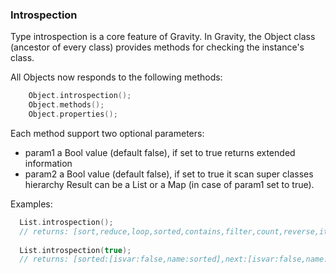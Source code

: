 ### Introspection

Type introspection is a core feature of Gravity. In Gravity, the Object class (ancestor of every class) provides methods for checking the instance's class.

All Objects now responds to the following methods:
```swift
	Object.introspection();
	Object.methods();
	Object.properties();
```

Each method support two optional parameters:
* param1 a Bool value (default false), if set to true returns extended information
* param2 a Bool value (default false), if set to true it scan super classes hierarchy
Result can be a List or a Map (in case of param1 set to true).

Examples:
```swift
  List.introspection();
  // returns: [sort,reduce,loop,sorted,contains,filter,count,reverse,iterate,push,remove,pop,storeat,loadat,reversed,indexOf,next,map,join]
  
  List.introspection(true);
  // returns: [sorted:[isvar:false,name:sorted],next:[isvar:false,name:next],sort:[isvar:false,name:sort],filter:[isvar:false,name:filter],storeat:[isvar:false,name:storeat],map:[isvar:false,name:map],indexOf:[isvar:false,name:indexOf],reversed:[isvar:false,name:reversed],contains:[isvar:false,name:contains],loop:[isvar:false,name:loop],reduce:[isvar:false,name:reduce],count:[isvar:true,name:count,readonly:true],loadat:[isvar:false,name:loadat],iterate:[isvar:false,name:iterate],remove:[isvar:false,name:remove]...
```
